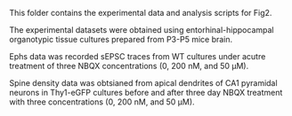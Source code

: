 This folder contains the experimental data and analysis scripts for Fig2.

The experimental datasets were obtained using entorhinal-hippocampal organotypic tissue cultures prepared from P3-P5 mice brain.

Ephs data was recorded sEPSC traces from WT cultures under acutre treatment of three NBQX concentrations (0, 200 nM, and 50 μM).

Spine density data was obtsianed from apical dendrites of CA1 pyramidal neurons in Thy1-eGFP cultures before and after three day NBQX treatment with three concentrations (0, 200 nM, and 50 μM).
